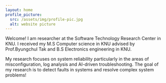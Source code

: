 ```yaml
---
layout: home
profile_picture:
  src: /assets/img/profile-pic.jpg
  alt: website picture
---
```


<p>
  Welcome! I am researcher at the Software Technology Research Center in KNU. I received my M.S Computer science in KNU advised by Prof.Byungchul Tak and B.S Electronics engineering in KNU. 
</p>

<p>
  My research focuses on system reliability particularly in the areas of misconfiguration, log analysis and AI-driven troubleshooting. The goal of my research is to detect faults in systems and resolve complex system problems! 
</p>
